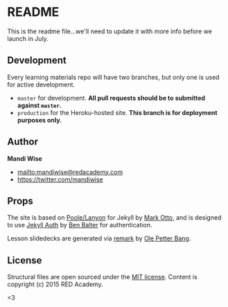 # README

This is the readme file...we'll need to update it with more info before we launch in July.

## Development

Every learning materials repo will have two branches, but only one is used for active development.

- `master` for development. **All pull requests should be to submitted against `master`.**
- `production` for the Heroku-hosted site. **This branch is for deployment purposes only.**

## Author

**Mandi Wise**
- <mailto:mandiwise@redacademy.com>
- <https://twitter.com/mandiwise>

## Props

The site is based on [Poole/Lanyon](https://github.com/poole/lanyon) for Jekyll by [Mark Otto](https://github.com/mdo), and is designed to use [Jekyll Auth](https://github.com/benbalter/jekyll-auth) by [Ben Balter](https://github.com/benbalter) for authentication.

Lesson slidedecks are generated via [remark](https://github.com/gnab/remark) by [Ole Petter Bang](https://github.com/gnab).

## License

Structural files are open sourced under the [MIT license](LICENSE.md). Content is copyright (c) 2015 RED Academy.

<3
